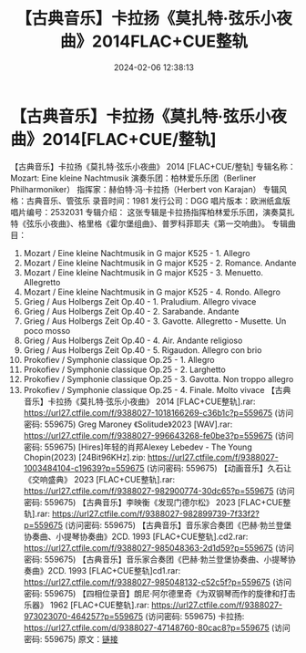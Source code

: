﻿---
title: 【古典音乐】卡拉扬《莫扎特·弦乐小夜曲》2014FLAC+CUE整轨
date: 2024-02-06 12:38:13
categories: 古典音乐、新世纪、纯音雅乐
tags: 纯音雅乐
---
# 【古典音乐】卡拉扬《莫扎特·弦乐小夜曲》2014[FLAC+CUE/整轨]

【古典音乐】卡拉扬《莫扎特·弦乐小夜曲》 2014
[FLAC+CUE/整轨]
专辑名称：Mozart: Eine kleine Nachtmusik
演奏乐团：柏林爱乐乐团（Berliner Philharmoniker）
指挥家：赫伯特·冯·卡拉扬（Herbert von Karajan）
专辑风格：古典音乐、管弦乐
录音时间：1981
发行公司：DGG
唱片版本：欧洲纸盒版
唱片编号：2532031
专辑介绍：
这张专辑是卡拉扬指挥柏林爱乐乐团，演奏莫扎特《弦乐小夜曲》、格里格《霍尔堡组曲》、普罗科菲耶夫《第一交响曲》。
专辑曲目：
01. Mozart / Eine kleine Nachtmusik in G major K525 - 1.
Allegro
02. Mozart / Eine kleine Nachtmusik in G major K525 - 2.
Romance. Andante
03. Mozart / Eine kleine Nachtmusik in G major K525 - 3.
Menuetto. Allegretto
04. Mozart / Eine kleine Nachtmusik in G major K525 - 4. Rondo.
Allegro
05. Grieg / Aus Holbergs Zeit Op.40 - 1. Praludium. Allegro
vivace
06. Grieg / Aus Holbergs Zeit Op.40 - 2. Sarabande. Andante
07. Grieg / Aus Holbergs Zeit Op.40 - 3. Gavotte. Allegretto -
Musette. Un poco mosso
08. Grieg / Aus Holbergs Zeit Op.40 - 4. Air. Andante
religioso
09. Grieg / Aus Holbergs Zeit Op.40 - 5. Rigaudon. Allegro con
brio
10. Prokofiev / Symphonie classique Op.25 - 1. Allegro
11. Prokofiev / Symphonie classique Op.25 - 2. Larghetto
12. Prokofiev / Symphonie classique Op.25 - 3. Gavotta. Non
troppo allegro
13. Prokofiev / Symphonie classique Op.25 - 4. Finale. Molto
vivace
【古典音乐】卡拉扬《莫扎特·弦乐小夜曲》 2014 [FLAC+CUE整轨].rar: https://url27.ctfile.com/f/9388027-1018166269-c36b1c?p=559675
(访问密码: 559675)
Greg Maroney 《Solitude》2023 [WAV].rar: https://url27.ctfile.com/f/9388027-996643268-fe0be3?p=559675
(访问密码: 559675)
[Hires]年轻的肖邦Alexey Lebedev - The Young Chopin(2023)
[24Bit96KHz].zip: https://url27.ctfile.com/f/9388027-1003484104-c19639?p=559675
(访问密码: 559675)
【动画音乐】久石让《交响盛典》 2023 [FLAC+CUE整轨].rar: https://url27.ctfile.com/f/9388027-982900774-30dc65?p=559675
(访问密码: 559675)
【古典音乐】李映衡《发现门德尔松》 2023 [FLAC+CUE整轨].rar: https://url27.ctfile.com/f/9388027-982899739-7f33f2?p=559675
(访问密码: 559675)
【古典音乐】音乐家合奏团《巴赫·勃兰登堡协奏曲、小提琴协奏曲》2CD. 1993 [FLAC+CUE整轨].cd2.rar:
https://url27.ctfile.com/f/9388027-985048363-2d1d59?p=559675
(访问密码: 559675)
【古典音乐】音乐家合奏团《巴赫·勃兰登堡协奏曲、小提琴协奏曲》2CD. 1993 [FLAC+CUE整轨]cd1.rar:
https://url27.ctfile.com/f/9388027-985048132-c52c5f?p=559675
(访问密码: 559675)
【四相位录音】朗尼·阿尔德里奇《为双钢琴而作的旋律和打击乐器》 1962 [FLAC+CUE整轨].rar: https://url27.ctfile.com/f/9388027-973023070-464257?p=559675
(访问密码: 559675)
卡拉扬: https://url27.ctfile.com/d/9388027-47148760-80cac8?p=559675
(访问密码: 559675)
原文：[链接](https://blog.sina.com.cn/s/blog_1647c7e76010314eq.html)